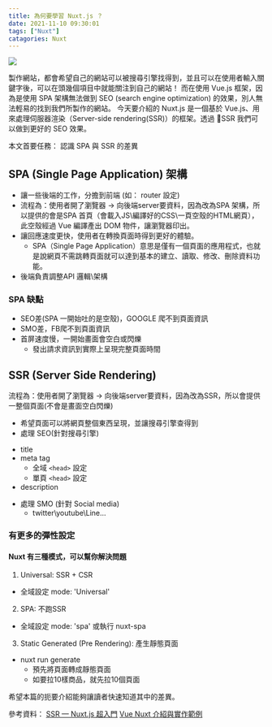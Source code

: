 ```yaml
---
title: 為何要學習 Nuxt.js ？
date: 2021-11-10 09:30:01
tags: ["Nuxt"]
catagories: Nuxt
---
```


![](https://i.imgur.com/4LE0BUW.png)

製作網站，都會希望自己的網站可以被搜尋引擎找得到，並且可以在使用者輸入關鍵字後，可以在頭幾個項目中就能關注到自己的網站！
而在使用 Vue.js 框架，因為是使用 SPA 架構無法做到 SEO (search engine optimization) 的效果，別人無法輕易的找到我們所製作的網站。
今天要介紹的 Nuxt.js 是一個基於 Vue.js、用來處理伺服器渲染（Server-side rendering(SSR)）的框架。透過 SSR 我們可以做到更好的 SEO 效果。

本文首要任務： 認識 SPA 與 SSR 的差異


## SPA (Single Page Application) 架構
* 讓一些後端的工作，分擔到前端 (如： router 設定)
* 流程為：使用者開了瀏覽器 -> 向後端server要資料，因為改為SPA 架構，所以提供的會是SPA 首頁（會載入JS\編譯好的CSS\一頁空殼的HTML網頁），此空殼經過 Vue 編譯產出 DOM 物件，讓瀏覽器印出。
* 讓回應速度更快，使用者在轉換頁面時得到更好的體驗。
  * SPA（Single Page Application）意思是僅有一個頁面的應用程式，也就是說網頁不需跳轉頁面就可以達到基本的建立、讀取、修改、刪除資料功能。
* 後端負責調整API 邏輯\架構
### SPA 缺點
* SEO差(SPA 一開始吐的是空殼)，GOOGLE 爬不到頁面資訊
* SMO差，FB爬不到頁面資訊
* 首屏速度慢，一開始畫面會空白或閃爍
    * 發出請求資訊到實際上呈現完整頁面時間

## SSR (Server Side Rendering)
流程為：使用者開了瀏覽器 -> 向後端server要資料，因為改為SSR，所以會提供一整個頁面(不會是畫面空白閃爍)
* 希望頁面可以將網頁整個東西呈現，並讓搜尋引擎查得到
* 處理 SEO(針對搜尋引擎)
- title
- meta tag
  - 全域 ``<head>`` 設定
  - 單頁 ``<head>`` 設定 
- description
* 處理 SMO (針對 Social media)
  * twitter\youtube\Line...
### 有更多的彈性設定
#### Nuxt 有三種模式，可以幫你解決問題
1. Universal: SSR + CSR 
* 全域設定 mode: 'Universal'
2. SPA: 不跑SSR 
* 全域設定 mode: 'spa' 或執行 nuxt-spa
3. Static Generated (Pre Rendering): 產生靜態頁面
* nuxt run generate
    * 預先將頁面轉成靜態頁面
    * 如要拉10樣商品，就先拉10個頁面

希望本篇的扼要介紹能夠讓讀者快速知道其中的差異。

參考資料：
[SSR — Nuxt.js 超入門](https://medium.com/@jackercleaninglab/ssr-nuxt-js-%E8%B6%85%E5%85%A5%E9%96%80-84a0823b45ed)
[Vue Nuxt 介紹與實作範例](https://www.youtube.com/watch?v=szrRDJBFmvQ)
